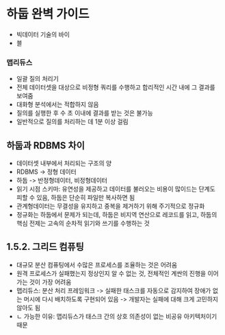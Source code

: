 # 하둡 완벽 가이드
- 빅데이터 기술의 바이
- 블

### 맵리듀스
- 일괄 질의 처리기
- 전체 데이터셋을 대상으로 비정형 쿼리를 수행하고 합리적인 시간 내에 그 결과를 보여줌
- 대화형 분석에서는 적합하지 않음
- 질의를 실행한 후 수 초 이내에 결과를 받는 것은 불가능
- 일반적으로 질의를 처리하는 데 1분 이상 걸림

## 하둡과 RDBMS 차이
- 데이터셋 내부에서 처리되는 구조의 양
- RDBMS -> 정형 데이터
- 하둡 -> 반정형데이터, 비정형데이터
- 읽기 시점 스키마: 유연성을 제공하고 데이터를 불러오는 비용이 많이드는 단계도 피할 수 있음, 하둡은 단순히 파일만 복사하면 됨
- 관계형데이터는 무결성을 유지하고 중복을 제거하기 위해 주기적으로 정규화
- 정규화는 하둡에서 문제가 되는데, 하둡은 비지역 연산으로 레코드를 읽고, 하둡의 핵심 전제는 고속의 순차적 읽기와 쓰기를 수행하는 것

## 1.5.2. 그리드 컴퓨팅
- 대규모 분산 컴퓨팅에서 수많은 프로세스를 조율하는 것은 어려움
- 원격 프로세스가 실패했는지 정상인지 알 수 없는 것, 전체적인 계싼의 진행을 이어가는 것이 가장 어려움
- 맵리듀스: 분산 처리 프레임워크 -> 실패한 태스크를 자동으로 감지하여 장애가 없는 머시에 다시 배치하도록 구현되어 있음 -> 개발자는 실패에 대해 크게 고민하지 않아도 됨
- ㄴ 가능한 이유: 맵리듀스가 태스크 간의 상호 의존성이 없는 비공유 아키텍처이기 때문